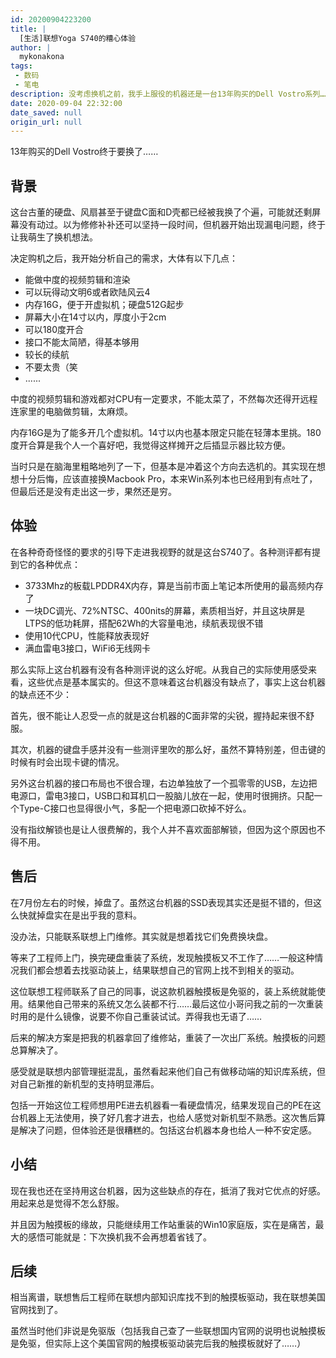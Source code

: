 ```yaml
---
id: 20200904223200
title: |
  [生活]联想Yoga S740的糟心体验
author: |
  mykonakona
tags:
 - 数码
 - 笔电
description: 没考虑换机之前，我手上服役的机器还是一台13年购买的Dell Vostro系列……
date: 2020-09-04 22:32:00
date_saved: null
origin_url: null
---
```


13年购买的Dell Vostro终于要换了……

<!-- more -->

## 背景

这台古董的硬盘、风扇甚至于键盘C面和D壳都已经被我换了个遍，可能就还剩屏幕没有动过。以为修修补补还可以坚持一段时间，但机器开始出现漏电问题，终于让我萌生了换机想法。

决定购机之后，我开始分析自己的需求，大体有以下几点：

+ 能做中度的视频剪辑和渲染
+ 可以玩得动文明6或者欧陆风云4
+ 内存16G，便于开虚拟机；硬盘512G起步
+ 屏幕大小在14寸以内，厚度小于2cm
+ 可以180度开合
+ 接口不能太简陋，得基本够用
+ 较长的续航
+ 不要太贵（笑
+ ......

中度的视频剪辑和游戏都对CPU有一定要求，不能太菜了，不然每次还得开远程连家里的电脑做剪辑，太麻烦。

内存16G是为了能多开几个虚拟机。14寸以内也基本限定只能在轻薄本里挑。180度开合算是我个人一个喜好吧，我觉得这样摊开之后插显示器比较方便。

当时只是在脑海里粗略地列了一下，但基本是冲着这个方向去选机的。其实现在想想十分后悔，应该直接换Macbook Pro，本来Win系列本也已经用到有点吐了，但最后还是没有走出这一步，果然还是穷。

## 体验

在各种奇奇怪怪的要求的引导下走进我视野的就是这台S740了。各种测评都有提到它的各种优点：

+ 3733Mhz的板载LPDDR4X内存，算是当前市面上笔记本所使用的最高频内存了
+ 一块DC调光、72%NTSC、400nits的屏幕，素质相当好，并且这块屏是LTPS的低功耗屏，搭配62Wh的大容量电池，续航表现很不错
+ 使用10代CPU，性能释放表现好
+ 满血雷电3接口，WiFi6无线网卡

那么实际上这台机器有没有各种测评说的这么好呢。从我自己的实际使用感受来看，这些优点是基本属实的。但这不意味着这台机器没有缺点了，事实上这台机器的缺点还不少：

首先，很不能让人忍受一点的就是这台机器的C面非常的尖锐，握持起来很不舒服。

其次，机器的键盘手感并没有一些测评里吹的那么好，虽然不算特别差，但击键的时候有时会出现卡键的情况。

另外这台机器的接口布局也不很合理，右边单独放了一个孤零零的USB，左边把电源口，雷电3接口，USB口和耳机口一股脑儿放在一起，使用时很拥挤。只配一个Type-C接口也显得很小气，多配一个把电源口砍掉不好么。

没有指纹解锁也是让人很费解的，我个人并不喜欢面部解锁，但因为这个原因也不得不用。

## 售后

在7月份左右的时候，掉盘了。虽然这台机器的SSD表现其实还是挺不错的，但这么快就掉盘实在是出乎我的意料。

没办法，只能联系联想上门维修。其实就是想着找它们免费换块盘。

等来了工程师上门，换完硬盘重装了系统，发现触摸板又不工作了……一般这种情况我们都会想着去找驱动装上，结果联想自己的官网上找不到相关的驱动。

这位联想工程师联系了自己的同事，说这款机器触摸板是免驱的，装上系统就能使用。结果他自己带来的系统又怎么装都不行……最后这位小哥问我之前的一次重装时用的是什么镜像，说要不你自己重装试试。弄得我也无语了……

后来的解决方案是把我的机器拿回了维修站，重装了一次出厂系统。触摸板的问题总算解决了。

感受就是联想内部管理挺混乱，虽然看起来他们自己有做移动端的知识库系统，但对自己新推的新机型的支持明显滞后。

包括一开始这位工程师想用PE进去机器看一看硬盘情况，结果发现自己的PE在这台机器上无法使用，换了好几套才进去，也给人感觉对新机型不熟悉。这次售后算是解决了问题，但体验还是很糟糕的。包括这台机器本身也给人一种不安定感。

## 小结

现在我也还在坚持用这台机器，因为这些缺点的存在，抵消了我对它优点的好感。用起来总是觉得不怎么舒服。

并且因为触摸板的缘故，只能继续用工作站重装的Win10家庭版，实在是痛苦，最大的感悟可能就是：下次换机我不会再想着省钱了。

## 后续

相当离谱，联想售后工程师在联想内部知识库找不到的触摸板驱动，我在联想美国官网找到了。

虽然当时他们非说是免驱版（包括我自己查了一些联想国内官网的说明也说触摸板是免驱，但实际上这个美国官网的触摸板驱动装完后我的触摸板就好了……）
